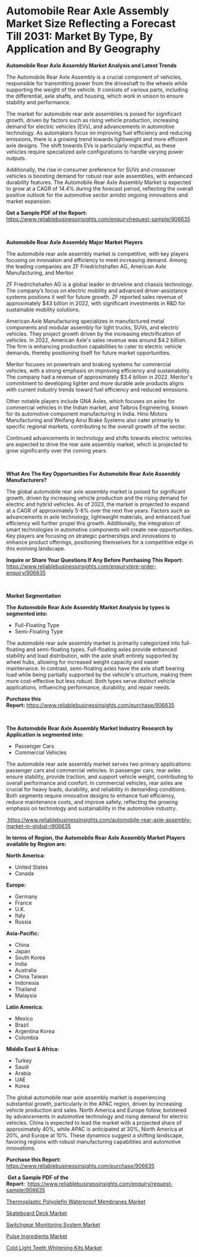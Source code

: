 <p><h1>Automobile Rear Axle Assembly Market Size Reflecting a Forecast Till 2031: Market By Type, By Application and By Geography</h1></p><p><strong>Automobile Rear Axle Assembly Market Analysis and Latest Trends</strong></p>
<p><p>The Automobile Rear Axle Assembly is a crucial component of vehicles, responsible for transmitting power from the driveshaft to the wheels while supporting the weight of the vehicle. It consists of various parts, including the differential, axle shafts, and housing, which work in unison to ensure stability and performance.</p><p>The market for automobile rear axle assemblies is poised for significant growth, driven by factors such as rising vehicle production, increasing demand for electric vehicles (EVs), and advancements in automotive technology. As automakers focus on improving fuel efficiency and reducing emissions, there is a growing trend towards lightweight and more efficient axle designs. The shift towards EVs is particularly impactful, as these vehicles require specialized axle configurations to handle varying power outputs.</p><p>Additionally, the rise in consumer preference for SUVs and crossover vehicles is boosting demand for robust rear axle assemblies, with enhanced durability features. The Automobile Rear Axle Assembly Market is expected to grow at a CAGR of 14.4% during the forecast period, reflecting the overall positive outlook for the automotive sector amidst ongoing innovations and market expansion.</p></p>
<p><strong>Get a Sample PDF of the Report:&nbsp;</strong> <a href="https://www.reliablebusinessinsights.com/enquiry/request-sample/906635?utm_campaign=60&utm_medium=2&utm_source=Github&utm_content=ia&utm_term=03122024&utm_id=automobile-rear-axle-assembly">https://www.reliablebusinessinsights.com/enquiry/request-sample/906635</a></p>
<p>&nbsp;</p>
<p><strong>Automobile Rear Axle Assembly Major Market Players</strong></p>
<p><p>The automobile rear axle assembly market is competitive, with key players focusing on innovation and efficiency to meet increasing demand. Among the leading companies are ZF Friedrichshafen AG, American Axle Manufacturing, and Meritor.</p><p>ZF Friedrichshafen AG is a global leader in driveline and chassis technology. The company’s focus on electric mobility and advanced driver-assistance systems positions it well for future growth. ZF reported sales revenue of approximately $43 billion in 2022, with significant investments in R&D for sustainable mobility solutions.</p><p>American Axle Manufacturing specializes in manufactured metal components and modular assembly for light trucks, SUVs, and electric vehicles. They project growth driven by the increasing electrification of vehicles. In 2022, American Axle's sales revenue was around $4.2 billion. The firm is enhancing production capabilities to cater to electric vehicle demands, thereby positioning itself for future market opportunities.</p><p>Meritor focuses on powertrain and braking systems for commercial vehicles, with a strong emphasis on improving efficiency and sustainability. The company had a revenue of approximately $3.4 billion in 2022. Meritor's commitment to developing lighter and more durable axle products aligns with current industry trends toward fuel efficiency and reduced emissions.</p><p>Other notable players include GNA Axles, which focuses on axles for commercial vehicles in the Indian market, and Talbros Engineering, known for its automotive component manufacturing in India. Hino Motors Manufacturing and Weifang Airui Brake Systems also cater primarily to specific regional markets, contributing to the overall growth of the sector. </p><p>Continued advancements in technology and shifts towards electric vehicles are expected to drive the rear axle assembly market, which is projected to grow significantly over the coming years.</p></p>
<p>&nbsp;</p>
<p><strong>What Are The Key Opportunities For Automobile Rear Axle Assembly Manufacturers?</strong></p>
<p><p>The global automobile rear axle assembly market is poised for significant growth, driven by increasing vehicle production and the rising demand for electric and hybrid vehicles. As of 2023, the market is projected to expand at a CAGR of approximately 5-6% over the next five years. Factors such as advancements in axle technology, lightweight materials, and enhanced fuel efficiency will further propel this growth. Additionally, the integration of smart technologies in automotive components will create new opportunities. Key players are focusing on strategic partnerships and innovations to enhance product offerings, positioning themselves for a competitive edge in this evolving landscape.</p></p>
<p><strong>Inquire or Share Your Questions If Any Before Purchasing This Report:</strong> <a href="https://www.reliablebusinessinsights.com/enquiry/pre-order-enquiry/906635?utm_campaign=60&utm_medium=2&utm_source=Github&utm_content=ia&utm_term=03122024&utm_id=automobile-rear-axle-assembly">https://www.reliablebusinessinsights.com/enquiry/pre-order-enquiry/906635</a></p>
<p>&nbsp;</p>
<p><strong>Market Segmentation</strong></p>
<p><strong>The Automobile Rear Axle Assembly Market Analysis by types is segmented into:</strong></p>
<p><ul><li>Full-Floating Type</li><li>Semi-Floating Type</li></ul></p>
<p><p>The automobile rear axle assembly market is primarily categorized into full-floating and semi-floating types. Full-floating axles provide enhanced stability and load distribution, with the axle shaft entirely supported by wheel hubs, allowing for increased weight capacity and easier maintenance. In contrast, semi-floating axles have the axle shaft bearing load while being partially supported by the vehicle's structure, making them more cost-effective but less robust. Both types serve distinct vehicle applications, influencing performance, durability, and repair needs.</p></p>
<p><strong>Purchase this Report:&nbsp;</strong><a href="https://www.reliablebusinessinsights.com/purchase/906635?utm_campaign=60&utm_medium=2&utm_source=Github&utm_content=ia&utm_term=03122024&utm_id=automobile-rear-axle-assembly">https://www.reliablebusinessinsights.com/purchase/906635</a></p>
<p>&nbsp;</p>
<p><strong>The Automobile Rear Axle Assembly Market Industry Research by Application is segmented into:</strong></p>
<p><ul><li>Passenger Cars</li><li>Commercial Vehicles</li></ul></p>
<p><p>The automobile rear axle assembly market serves two primary applications: passenger cars and commercial vehicles. In passenger cars, rear axles ensure stability, provide traction, and support vehicle weight, contributing to overall performance and comfort. In commercial vehicles, rear axles are crucial for heavy loads, durability, and reliability in demanding conditions. Both segments require innovative designs to enhance fuel efficiency, reduce maintenance costs, and improve safety, reflecting the growing emphasis on technology and sustainability in the automotive industry.</p></p>
<p><a href="https://www.reliablebusinessinsights.com/automobile-rear-axle-assembly-market-in-global-r906635?utm_campaign=60&utm_medium=2&utm_source=Github&utm_content=ia&utm_term=03122024&utm_id=automobile-rear-axle-assembly">&nbsp;https://www.reliablebusinessinsights.com/automobile-rear-axle-assembly-market-in-global-r906635</a></p>
<p><strong>In terms of Region, the Automobile Rear Axle Assembly Market Players available by Region are:</strong></p>
<p>
    <p> <strong> North America: </strong>
        <ul>
            <li>United States</li>
            <li>Canada</li>
        </ul>
        </p> 
    <p> <strong> Europe: </strong>
        <ul>
            <li>Germany</li>
            <li>France</li>
            <li>U.K.</li>
            <li>Italy</li>
            <li>Russia</li>
        </ul>
        </p> 
    <p> <strong> Asia-Pacific: </strong>
        <ul>
            <li>China</li>
            <li>Japan</li>
            <li>South Korea</li>
            <li>India</li>
            <li>Australia</li>
            <li>China Taiwan</li>
            <li>Indonesia</li>
            <li>Thailand</li>
            <li>Malaysia</li>
        </ul>
        </p> 
    <p> <strong> Latin America: </strong>
        <ul>
            <li>Mexico</li>
            <li>Brazil</li>
            <li>Argentina Korea</li>
            <li>Colombia</li>
        </ul>
        </p> 
    <p> <strong> Middle East & Africa: </strong>
        <ul>
            <li>Turkey</li>
            <li>Saudi</li>
            <li>Arabia</li>
            <li>UAE</li>
            <li>Korea</li>
        </ul>
    </p>
    </p>
<p><p>The global automobile rear axle assembly market is experiencing substantial growth, particularly in the APAC region, driven by increasing vehicle production and sales. North America and Europe follow, bolstered by advancements in automotive technology and rising demand for electric vehicles. China is expected to lead the market with a projected share of approximately 40%, while APAC is anticipated at 30%, North America at 20%, and Europe at 10%. These dynamics suggest a shifting landscape, favoring regions with robust manufacturing capabilities and automotive innovations.</p></p>
<p><strong>Purchase this Report: </strong><a href="https://www.reliablebusinessinsights.com/purchase/906635?utm_campaign=60&utm_medium=2&utm_source=Github&utm_content=ia&utm_term=03122024&utm_id=automobile-rear-axle-assembly">https://www.reliablebusinessinsights.com/purchase/906635</a></p>
<p>&nbsp;<strong>Get a Sample PDF of the Report:&nbsp;&nbsp;</strong><a href="https://www.reliablebusinessinsights.com/enquiry/request-sample/906635?utm_campaign=60&utm_medium=2&utm_source=Github&utm_content=ia&utm_term=03122024&utm_id=automobile-rear-axle-assembly">https://www.reliablebusinessinsights.com/enquiry/request-sample/906635</a></p>
<p><strong></strong></p>
<p><p><a href="https://github.com/NargisHussain432/Market-Research-Report-List-1/blob/main/thermoplastic-polyolefin-waterproof-membranes-market.md?utm_campaign=60&utm_medium=2&utm_source=Github&utm_content=ia&utm_term=03122024&utm_id=automobile-rear-axle-assembly">Thermoplastic Polyolefin Waterproof Membranes Market</a></p><p><a href="https://issuu.com/reportprime-2/docs/skateboard-deck-market-size-2030.pptx?utm_campaign=60&utm_medium=2&utm_source=Github&utm_content=ia&utm_term=03122024&utm_id=automobile-rear-axle-assembly">Skateboard Deck Market</a></p><p><a href="https://www.linkedin.com/pulse/market-research-report-growth-switchgear-monitoring-system-jhbwe?utm_campaign=60&utm_medium=2&utm_source=Github&utm_content=ia&utm_term=03122024&utm_id=automobile-rear-axle-assembly">Switchgear Monitoring System Market</a></p><p><a href="https://www.linkedin.com/pulse/global-pulse-ingredients-99-cagr-forecast-2024-2031-collectra-dr6oe?utm_campaign=60&utm_medium=2&utm_source=Github&utm_content=ia&utm_term=03122024&utm_id=automobile-rear-axle-assembly">Pulse Ingredients Market</a></p><p><a href="https://github.com/FahadAhmed223/Market-Research-Report-List-1/blob/main/cold-light-teeth-whitening-kits-market.md?utm_campaign=60&utm_medium=2&utm_source=Github&utm_content=ia&utm_term=03122024&utm_id=automobile-rear-axle-assembly">Cold Light Teeth Whitening Kits Market</a></p></p>